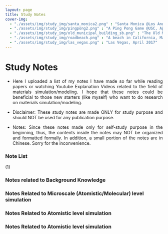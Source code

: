 ```yaml
---
layout: page
title: Study Notes
cover-img: 
  - "./assets/img/study_img/santa_monica2.png" : "Santa Monica @Los Angeles, Nov 2015"
  - "./assets/img/study_img/pingpong2.png" : "A Ping Pong Game @USC, April 2016"
  - "./assets/img/study_img/old_municipal_building_sb.png" : "The Old Municipal Building @Santa Barbara, CA, Aug 2016"
  - "./assets/img/study_img/roadbeach.png" : "A beach in California, May 2017"
  - "./assets/img/study_img/las_vegas.png" : "Las Vegas, April 2017"
---
```


# Study Notes
* <p style="text-align: justify"> Here I uploaded a list of my notes I have made so far while reading papers or watching Youtube Explanation Videos related to the field of materials simulation/modeling. I hope that these notes could be beneficial to those new starters (like myself) who want to do research on materials simulation/modeling. </p>

* <p style="text-align: justify"> Disclaimer: These study notes are made ONLY for study purpose and should NOT be used for any publication purpose.</p>

* <p style="text-align: justify"> Notes: Since these notes made only for self-study purpose in the beginning, thus, the contents inside the notes may NOT be organized and formatted formally. In addition, a small portion of the notes are in Chinese. Sorry for the inconvenience. </p>


### Note List

<p style="text-align: justify"> (1) </p>

### Notes related to Background Knowledge

### Notes Related to Microscale (Atomistic/Molecular) level simulation 

### Notes Related to Atomistic level simulation 

### Notes Related to Atomistic level simulation 

